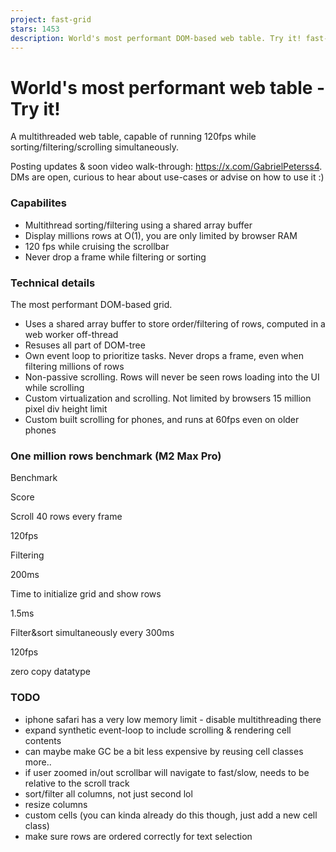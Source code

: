 ```yaml
---
project: fast-grid
stars: 1453
description: World's most performant DOM-based web table. Try it! fast-grid.vercel.app/
---
```


World's most performant web table - Try it!
===========================================

A multithreaded web table, capable of running 120fps while sorting/filtering/scrolling simultaneously.

Posting updates & soon video walk-through: https://x.com/GabrielPeterss4. DMs are open, curious to hear about use-cases or advise on how to use it :)

### Capabilites

-   Multithread sorting/filtering using a shared array buffer
-   Display millions rows at O(1), you are only limited by browser RAM
-   120 fps while cruising the scrollbar
-   Never drop a frame while filtering or sorting

### Technical details

The most performant DOM-based grid.

-   Uses a shared array buffer to store order/filtering of rows, computed in a web worker off-thread
-   Resuses all part of DOM-tree
-   Own event loop to prioritize tasks. Never drops a frame, even when filtering millions of rows
-   Non-passive scrolling. Rows will never be seen rows loading into the UI while scrolling
-   Custom virtualization and scrolling. Not limited by browsers 15 million pixel div height limit
-   Custom built scrolling for phones, and runs at 60fps even on older phones

### One million rows benchmark (M2 Max Pro)

Benchmark

Score

Scroll 40 rows every frame

120fps

Filtering

200ms

Time to initialize grid and show rows

1.5ms

Filter&sort simultaneously every 300ms

120fps

zero copy datatype

### TODO

-   iphone safari has a very low memory limit - disable multithreading there
-   expand synthetic event-loop to include scrolling & rendering cell contents
-   can maybe make GC be a bit less expensive by reusing cell classes more..
-   if user zoomed in/out scrollbar will navigate to fast/slow, needs to be relative to the scroll track
-   sort/filter all columns, not just second lol
-   resize columns
-   custom cells (you can kinda already do this though, just add a new cell class)
-   make sure rows are ordered correctly for text selection
